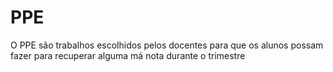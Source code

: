 # PPE
O PPE são trabalhos escolhidos pelos docentes para que os alunos possam fazer para recuperar alguma má nota durante o trimestre
